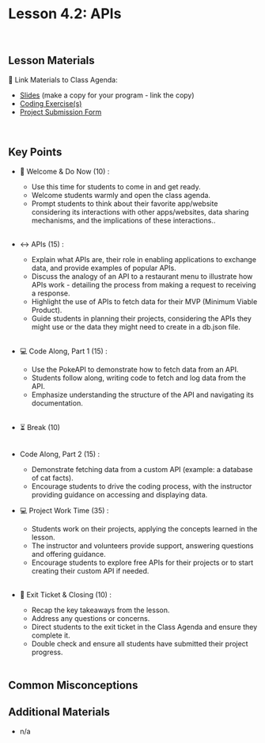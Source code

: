 # Lesson 4.2: APIs

<br>

## Lesson Materials

📖 Link Materials to Class Agenda:
- [Slides](https://docs.google.com/presentation/d/1bgL40JV93y2XwOwJzIl3A9_RCwuRgdh1m6wc6HWe1zg/edit?usp=sharing) (make a copy for your program - link the copy)
- [Coding Exercise(s)](https://github.com/itscodenation/flw1-u4l2-23-24-student-exercises)
- [Project Submission Form](https://forms.gle/jgZGXmJCEv7vYS42A)

<br>

## Key Points

- 👋 Welcome & Do Now (10) :
  - Use this time for students to come in and get ready.
  - Welcome students warmly and open the class agenda.
  - Prompt students to think about their favorite app/website considering its interactions with other apps/websites, data sharing mechanisms, and the implications of these interactions..<br><br>
  
- ↔️ APIs (15) :
  - Explain what APIs are, their role in enabling applications to exchange data, and provide examples of popular APIs.
  - Discuss the analogy of an API to a restaurant menu to illustrate how APIs work - detailing the process from making a request to receiving a response.
  - Highlight the use of APIs to fetch data for their MVP (Minimum Viable Product).
  - Guide students in planning their projects, considering the APIs they might use or the data they might need to create in a db.json file.<br><br>

- 💻 Code Along, Part 1 (15) :
  - Use the PokeAPI to demonstrate how to fetch data from an API.
  - Students follow along, writing code to fetch and log data from the API.
  - Emphasize understanding the structure of the API and navigating its documentation.<br><br>

- ⏳ Break (10) <br><br>

- Code Along, Part 2 (15) :
  - Demonstrate fetching data from a custom API (example: a database of cat facts).
  - Encourage students to drive the coding process, with the instructor providing guidance on accessing and displaying data.

- 💻 Project Work Time (35) :
  - Students work on their projects, applying the concepts learned in the lesson.
  - The instructor and volunteers provide support, answering questions and offering guidance.
  - Encourage students to explore free APIs for their projects or to start creating their custom API if needed.<br><br>

- 👋 Exit Ticket & Closing (10) :
  - Recap the key takeaways from the lesson.
  - Address any questions or concerns.
  - Direct students to the exit ticket in the Class Agenda and ensure they complete it.
  - Double check and ensure all students have submitted their project progress.<br><br>
  

## Common Misconceptions


## Additional Materials
- n/a
